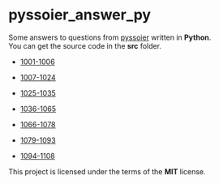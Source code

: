# pyssoier_answer_py
Some answers to questions from [pyssoier](http://py.ssoier.cn:7077/) written in **Python**.  
You can get the source code in the **src** folder.  
- [1001-1006](https://github.com/romeoahmed/pyssoier_answer_py/tree/main/src/1001-1006)

- [1007-1024](https://github.com/romeoahmed/pyssoier_answer_py/tree/main/src/1007-1024)

- [1025-1035](https://github.com/romeoahmed/pyssoier_answer_py/tree/main/src/1025-1035)

- [1036-1065](https://github.com/romeoahmed/pyssoier_answer_py/tree/main/src/1036-1065)

- [1066-1078](https://github.com/romeoahmed/pyssoier_answer_py/tree/main/src/1066-1078)

- [1079-1093](https://github.com/romeoahmed/pyssoier_answer_py/tree/main/src/1079-1093)

- [1094-1108](https://github.com/romeoahmed/pyssoier_answer_py/tree/main/src/1094-1108)
  
This project is licensed under the terms of the **MIT** license.
